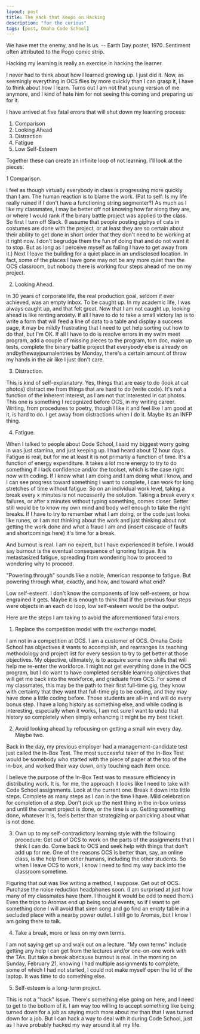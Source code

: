 ```yaml
---
layout: post
title: The Hack that Keeps on Hacking
description: "for the curious"
tags: [post, Omaha Code School]
---
```



We have met the enemy, and he is us. -- Earth Day poster, 1970. Sentiment often attributed to the Pogo comic strip. 


Hacking my learning is really an exercise in hacking the learner. 

I never had to think about how I learned growing up. I just did it. Now, as seemingly everything in OCS flies by more quickly than I can grasp it, I have to think about how I learn. Turns out I am not that young version of me anymore, and I kind of hate him for not seeing this coming and preparing us for it. 

I have arrived at five fatal errors that will shut down my learning process:
1. Comparison
2. Looking Ahead
3. Distraction
4. Fatigue
5. Low Self-Esteem

Together these can create an infinite loop of not learning. I'll look at the pieces. 

1 Comparison. 

I feel as though virtually everybody in class is progressing more quickly than I am. The human reaction is to blame the work. (Pat to self: Is my life really ruined if I don't have a functioning string segmenter?) As much as I like my classmates, I may be better off not knowing how far along they are, or where I would rank if the binary battle project was applied to the class. So first I turn off Slack. (I assume that people posting giphys of cats in costumes are done with the project, or at least they are so certain about their ability to get done in short order that they don't need to be working at it right now. I don't begrudge them the fun of doing that and do not want it to stop. But as long as I perceive myself as failing I have to get away from it.) Next I leave the building for a quiet place in an undisclosed location. In fact, some of the places I have gone may not be any more quiet than the OCS classroom, but nobody there is working four steps ahead of me on my project.

2. Looking Ahead. 

In 30 years of corporate life, the real production goal, seldom if ever achieved, was an empty inbox. To be caught up. In my academic life, I was always caught up, and that felt great. Now that I am not caught up, looking ahead is like renting anxiety. If all I have to do to take a small victory lap is to write a form that will feed a line of data to a table and display a success page, it may be mildly frustrating that I need to get help sorting out how to do that, but I'm OK. If all I have to do is resolve errors in my swim meet program, add a couple of missing pieces to the program, tom doc, make up tests, complete the binary battle project that everybody else is already on andbythewayjournalentries by Monday, there's a certain amount of throw my hands in the air like I just don't care. 

3. Distraction. 

This is kind of self-explanatory. Yes, things that are easy to do (look at cat photos) distract me from things that are hard to do (write code). It's not a function of the inherent interest, as I am not that interested in cat photos. This one is something I recognized before OCS, in my writing career. Writing, from procedures to poetry, though I like it and feel like I am good at it, is hard to do. I get away from distractions when I do it. Maybe its an INFP thing.

4. Fatigue. 

When I talked to people about Code School, I said my biggest worry going in was just stamina, and just keeping up. I had heard about 12 hour days. Fatigue is real, but for me at least it is not primarily a function of time. It's a function of energy expenditure. It takes a lot more energy to try to do something if I lack confidence and/or the toolset, which is the case right now with coding. If I know what I am doing and I am doing what I know, and I can see progress toward something I want to complete, I can work for long stretches of time without fatigue. So on an individual work level, taking a break every x minutes is not necessarily the solution. Taking a break every x failures, or after x minutes without typing something, comes closer. Better still would be to know my own mind and body well enough to take the right breaks. If I have to try to remember what I am doing, or the code just looks like runes, or I am not thinking about the work and just thinking about not getting the work done and what a fraud I am and (insert cascade of faults and shortcomings here) it's time for a break. 

And burnout is real. I am no expert, but I have experienced it before. I would say burnout is the eventual consequence of ignoring fatigue. It is metastasized fatigue, spreading from wondering how to proceed to wondering why to proceed. 

"Powering through" sounds like a noble, American response to fatigue. But powering through what, exactly, and how, and toward what end?

Low self-esteem. I don't know the components of low self-esteem, or how engrained it gets. Maybe it is enough to think that if the previous four steps were objects in an each do loop, low self-esteem would be the output. 

Here are the steps I am taking to avoid the aforementioned fatal errors.


1. Replace the competition model with the exchange model.

I am not in a competition at OCS. I am a customer of OCS. Omaha Code School has objectives it wants to accomplish, and rearranges its teaching methodology and project list for every session to try to get better at those objectives. My objective, ultimately, is to acquire some new skills that will help me re-enter the workforce. I might not get everything done in the OCS program, but I do want to have completed sensible learning objectives that will get me back into the workforce, and graduate from OCS. For some of my classmates, this may be the path to their first full-time gig, they know with certainty that they want that full-time gig to be coding, and they may have done a little coding before. Those students are all-in and will do every bonus step. I have a long history as something else, and while coding is interesting, especially when it works, I am not sure I want to undo that history so completely when simply enhancing it might be my best ticket.  

2. Avoid looking ahead by refocusing on getting a small win every day. Maybe two. 

Back in the day, my previous employer had a management-candidate test just called the In-Box Test. The most successful taker of the In-Box Test would be somebody who started with the piece of paper at the top of the in-box, and worked their way down, only touching each item once. 

I believe the purpose of the In-Box Test was to measure efficiency in distributing work. It is, for me, the approach it looks like I need to take with Code School assignments. Look at the current one. Break it down into little steps. Complete as many steps as I can in the time I have. Mild celebration for completion of a step. Don't pick up the next thing in the in-box unless and until the current project is done, or the time is up. Getting something done, whatever it is, feels better than strategizing or panicking about what is not done.

3. Own up to my self-contradictory learning style with the following procedure: Get out of OCS to work on the parts of the assignments that I think I can do. Come back to OCS and seek help with things that don't add up for me. One of the reasons OCS is better than, say, an online class, is the help from other humans, including the other students. So when I leave OCS to work, I know I need to find my way back into the classroom sometime.

Figuring that out was like writing a method, I suppose. Get out of OCS. Purchase the noise reduction headphones soon. (I am surprised at just how many of my classmates have them. I thought it would be odd to need them.) Even the trips to Aromas end up being social events, so if I want to get something done I will avoid that siren song and go find an empty table in a secluded place with a nearby power outlet. I still go to Aromas, but I know I am going there to talk.

4. Take a break, more or less on my own terms.

I am not saying get up and walk out on a lecture. "My own terms" include getting any help I can get from the lectures and/or one-on-one work with the TAs. But take a break abecause burnout is real. In the morning on Sunday, February 21, knowing I had multiple assignments to complete, some of which I had not started, I could not make myself open the lid of the laptop. It was time to do something else. 

5. Self-esteem is a long-term project. 

This is not a "hack" issue. There's something else going on here, and I need to get to the bottom of it. I am way too willing to accept something like being turned down for a job as saying much more about me than that I was turned down for a job. But I can hack a way to deal with it during Code School, just as I have probably hacked my way around it all my life. 

